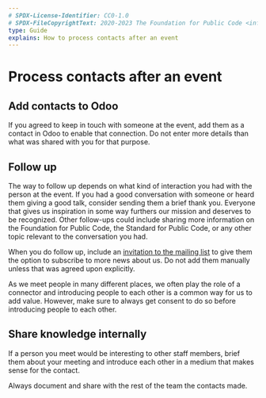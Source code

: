 ```yaml
---
# SPDX-License-Identifier: CC0-1.0
# SPDX-FileCopyrightText: 2020-2023 The Foundation for Public Code <info@publiccode.net>
type: Guide
explains: How to process contacts after an event
---
```


# Process contacts after an event

## Add contacts to Odoo

If you agreed to keep in touch with someone at the event, add them as a contact in Odoo to enable that connection. Do not enter more details than what was shared with you for that purpose.

## Follow up

The way to follow up depends on what kind of interaction you had with the person at the event. If you had a good conversation with someone or heard them giving a good talk, consider sending them a brief thank you. Everyone that gives us inspiration in some way furthers our mission and deserves to be recognized. Other follow-ups could include sharing more information on the Foundation for Public Code, the Standard for Public Code, or any other topic relevant to the conversation you had.

When you do follow up, include an [invitation to the mailing list](https://odoo.publiccode.net/survey/start/594b9243-c7e5-4bc1-8714-35137c971842) to give them the option to subscribe to more news about us. Do not add them manually unless that was agreed upon explicitly.

As we meet people in many different places, we often play the role of a connector and introducing people to each other is a common way for us to add value. However, make sure to always get consent to do so before introducing people to each other.

## Share knowledge internally

If a person you meet would be interesting to other staff members, brief them about your meeting and introduce each other in a medium that makes sense for the contact.

Always document and share with the rest of the team the contacts made.
